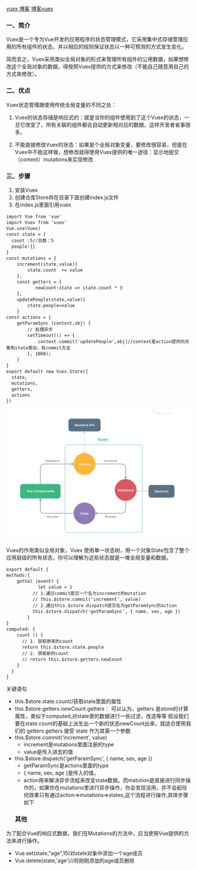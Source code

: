 [vuex 博客](https://blog.csdn.net/weixin_42981560/article/details/94714845)
[博客vuex](https://www.jianshu.com/p/2e5973fe1223)
### 一、简介
Vuex是一个专为Vue开发的应用程序的状态管理模式，它采用集中式存储管理应用的所有组件的状态，并以相应的规则保证状态以一种可预测的方式发生变化。

简而言之，Vuex采用类似全局对象的形式来管理所有组件的公用数据，如果想修改这个全局对象的数据，得按照Vuex提供的方式来修改（不能自己随意用自己的方式来修改）。
### 二、优点
Vuex状态管理跟使用传统全局变量的不同之处：

1. Vuex的状态存储是响应式的：就是当你的组件使用到了这个Vuex的状态，一旦它改变了，所有关联的组件都会自动更新相对应的数据，这样开发者省事很多。

2. 不能直接修改Vuex的状态：如果是个全局对象变量，要修改很容易，但是在Vuex中不能这样做，想修改就得使用Vuex提供的唯一途径：显示地提交（commit）mutations来实现修改
### 三、步骤
1. 安装Vuex
2. 创建仓库Store并在目录下面创建index.js文件
3. 在index.js里面引用vuex
```
import Vue from 'vue'
import Vuex from 'vuex'
Vue.use(Vuex)
const state = {
  count :5//总数：5
  people:{}
}
const mutations = {
    increment(state,value){
        state.count  += value
    },
    const getters = {
           newCount:state => state.count * 3
    },
    updatePeople(state,value){
        state.people=value
    }
const actions = {
    getParamSync (context,obj) {
        // 处理异步
        setTimeout(() => {
            context.commit('updatePeople',obj)//context是action提供的对象和state类似，有commit方法
        }, 1000);
    }
}
export default new Vuex.Store({
  state,
  mutations,
  getters,
  actions
})
```
![e3cb464ba534c19078d4fcef40b77fe1.png](../Images/vuex.png)

Vuex的作用类似全局对象，Vuex 使用单一状态树，用一个对象State包含了整个应用层级的所有状态，你可以理解为这些状态就是一堆全局变量和数据。

```
export default {
methods:{
    getVal (event) {
            let value = 1
          // 1.通过commit提交一个名为increment的mutation
          // this.$store.commit('increment', value)
          // 2.通过this.$store.dispatch提交名为getParamSync的action
          this.$store.dispatch('getParamSync', { name, sex, age })
        }
}
computed: {
    count () {
      // 1. 获取原来的count
      return this.$store.state.people
      // 2. 获取新的count
      // return this.$store.getters.newCount
    }
  }
}
```
关键语句
- this.$store.state.count//获取state里面的属性
- this.$store.getters.newCount
getters：
可以认为，getters 是store的计算属性，类似于computed,对state里的数据进行一些过滤，改造等等
假设我们要在state.count的基础上派生出一个新的状态newCount出来，就适合使用我们的 getters
getters 接受 state 作为其第一个参数
- this.$store.commit('increment', value)
    - increment是mutations里面注册的type
    - value是传入进去的值
- this.$store.dispatch('getParamSync', { name, sex, age })
    - getParamSync是actions里面的type
    - { name, sex, age }是传入的值，
    - action用来解决异步流程来改变state数据。而matution是直接进行同步操作的，如果你在mutations里进行异步操作，你会发现没用，并不会起任何效果只有通过action=>mutations=>states,这个流程进行操作,具体步骤如下
  ### 其他
 为了配合Vue的响应式数据，我们在Mutations的方法中，应当使用Vue提供的方法来进行操作。
- Vue.set(state,"age",15)对state对象中添加一个age成员
-  Vue.delete(state,'age')//将刚刚添加的age成员删除